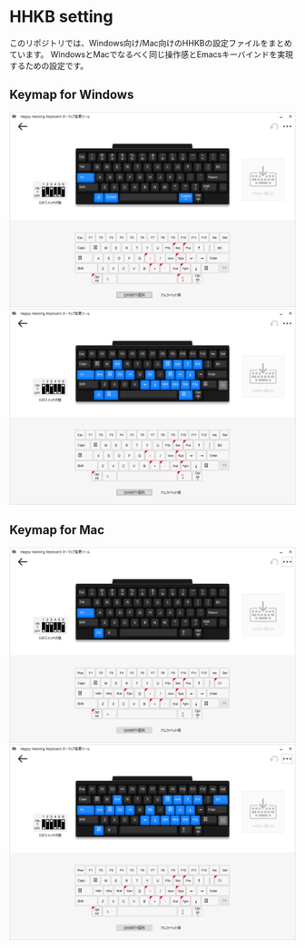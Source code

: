 # HHKB setting

このリポジトリでは、Windows向け/Mac向けのHHKBの設定ファイルをまとめています。
WindowsとMacでなるべく同じ操作感とEmacsキーバインドを実現するための設定です。

## Keymap for Windows

![win_layer1](screenshot/HHKB_setting_win_layer1.png)
![win_layer2](screenshot/HHKB_setting_win_layer2.png)

## Keymap for Mac

![mac_layer1](screenshot/HHKB_setting_mac_layer1.png)
![mac_layer2](screenshot/HHKB_setting_mac_layer2.png)
